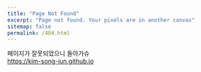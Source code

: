 ```yaml
---
title: "Page Not Found"
excerpt: "Page not found. Your pixels are in another canvas"
sitemap: false
permalink: /404.html
---
```


페이지가 잘못되었으니 돌아가슈
<br>
https://kim-song-jun.github.io
